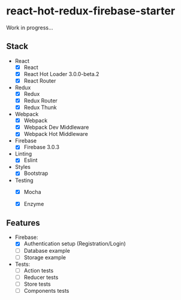 react-hot-redux-firebase-starter
=====================

Work in progress...

## Stack

- React
  - [X] React
  - [X] React Hot Loader 3.0.0-beta.2
  - [X] React Router

- Redux
  - [X] Redux
  - [X] Redux Router
  - [X] Redux Thunk

- Webpack    
  - [X] Webpack
  - [X] Webpack Dev Middleware
  - [X] Webpack Hot Middleware

- Firebase
  - [X] Firebase 3.0.3

- Linting
  - [X] Eslint

- Styles
  - [X] Bootstrap

- Testing
  - [X] Mocha
  - [X] Enzyme


## Features

- Firebase:
  - [X] Authentication setup (Registration/Login) 
  - [ ] Database example
  - [ ] Storage example
- Tests:
  - [ ] Action tests
  - [ ] Reducer tests
  - [ ] Store tests
  - [ ] Components tests

